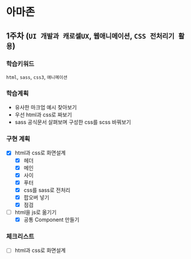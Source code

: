 # 아마존
## 1주차 (`UI 개발과 캐로셀UX`, `웹애니메이션`, `CSS 전처리기 활용`)

### 학습키워드
`html`, `sass`, `css3`, `애니메이션`

### 학습계획
- 유사한 마크업 예시 찾아보기
- 우선 html과 css로 짜보기
- sass 공식문서 살펴보며 구성한 css를 scss 바꿔보기

### 구현 계획
- [x] html과 css로 화면설계
  - [x] 헤더
  - [x] 메인
  - [x] 사이
  - [x] 푸터
  - [x] css를 sass로 전처리
  - [x] 팝오버 넣기
  - [x] 점검
- [ ] html을 js로 옮기기
  - [x] 공통 Component 만들기

### 체크리스트
- [ ] html과 css로 화면설계
